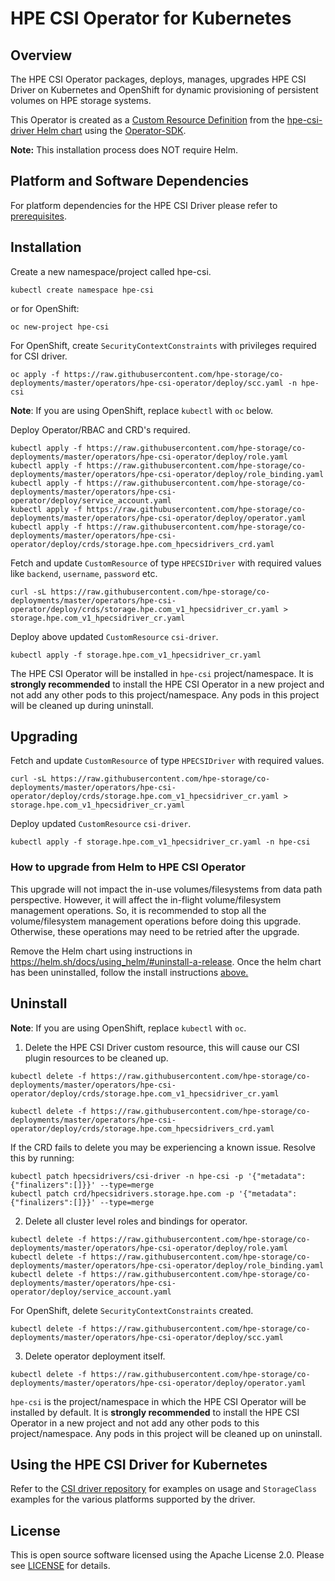 # HPE CSI Operator for Kubernetes

## Overview
The HPE CSI Operator packages, deploys, manages, upgrades HPE CSI Driver on Kubernetes and OpenShift for dynamic provisioning of persistent volumes on HPE storage systems.

This Operator is created as a [Custom Resource Definition](https://kubernetes.io/docs/concepts/extend-kubernetes/api-extension/custom-resources/#customresourcedefinitions) from the [hpe-csi-driver Helm chart](https://github.com/hpe-storage/co-deployments/tree/master/helm/charts/hpe-csi-driver) using the [Operator-SDK](https://github.com/operator-framework/operator-sdk#overview).

**Note:** This installation process does NOT require Helm.

## Platform and Software Dependencies
For platform dependencies for the HPE CSI Driver please refer to [prerequisites](https://github.com/hpe-storage/co-deployments/tree/master/helm/charts/hpe-csi-driver#prerequisites).

## Installation

Create a new namespace/project called hpe-csi.
```
kubectl create namespace hpe-csi
```
or for OpenShift:
```
oc new-project hpe-csi
```

For OpenShift, create `SecurityContextConstraints` with privileges required for CSI driver.
```
oc apply -f https://raw.githubusercontent.com/hpe-storage/co-deployments/master/operators/hpe-csi-operator/deploy/scc.yaml -n hpe-csi
```

**Note**:  If you are using OpenShift, replace `kubectl` with `oc` below.

Deploy Operator/RBAC and CRD's required.
```
kubectl apply -f https://raw.githubusercontent.com/hpe-storage/co-deployments/master/operators/hpe-csi-operator/deploy/role.yaml
kubectl apply -f https://raw.githubusercontent.com/hpe-storage/co-deployments/master/operators/hpe-csi-operator/deploy/role_binding.yaml
kubectl apply -f https://raw.githubusercontent.com/hpe-storage/co-deployments/master/operators/hpe-csi-operator/deploy/service_account.yaml
kubectl apply -f https://raw.githubusercontent.com/hpe-storage/co-deployments/master/operators/hpe-csi-operator/deploy/operator.yaml
kubectl apply -f https://raw.githubusercontent.com/hpe-storage/co-deployments/master/operators/hpe-csi-operator/deploy/crds/storage.hpe.com_hpecsidrivers_crd.yaml
```

Fetch and update `CustomResource` of type `HPECSIDriver` with required values like `backend`, `username`, `password` etc.
```
curl -sL https://raw.githubusercontent.com/hpe-storage/co-deployments/master/operators/hpe-csi-operator/deploy/crds/storage.hpe.com_v1_hpecsidriver_cr.yaml > storage.hpe.com_v1_hpecsidriver_cr.yaml
```

Deploy above updated `CustomResource` `csi-driver`.
```
kubectl apply -f storage.hpe.com_v1_hpecsidriver_cr.yaml
```

The HPE CSI Operator will be installed in `hpe-csi` project/namespace. It is **strongly recommended** to install the HPE CSI Operator in a new project and not add any other pods to this project/namespace. Any pods in this project will be cleaned up during uninstall.

## Upgrading

Fetch and update `CustomResource` of type `HPECSIDriver` with required values.
```
curl -sL https://raw.githubusercontent.com/hpe-storage/co-deployments/master/operators/hpe-csi-operator/deploy/crds/storage.hpe.com_v1_hpecsidriver_cr.yaml > storage.hpe.com_v1_hpecsidriver_cr.yaml
```

Deploy updated `CustomResource` `csi-driver`.
```
kubectl apply -f storage.hpe.com_v1_hpecsidriver_cr.yaml -n hpe-csi
```

### How to upgrade from Helm to HPE CSI Operator
This upgrade will not impact the in-use volumes/filesystems from data path perspective. However, it will affect the in-flight volume/filesystem management operations. So, it is recommended to stop all the volume/filesystem management operations before doing this upgrade. Otherwise, these operations may need to be retried after the upgrade.

Remove the Helm chart using instructions in https://helm.sh/docs/using_helm/#uninstall-a-release.
Once the helm chart has been uninstalled, follow the install instructions [above.](#installation)

## Uninstall

**Note**: If you are using OpenShift, replace `kubectl` with `oc`.

1. Delete the HPE CSI Driver custom resource, this will cause our CSI plugin resources to be cleaned up.
```
kubectl delete -f https://raw.githubusercontent.com/hpe-storage/co-deployments/master/operators/hpe-csi-operator/deploy/crds/storage.hpe.com_v1_hpecsidriver_cr.yaml

kubectl delete -f https://raw.githubusercontent.com/hpe-storage/co-deployments/master/operators/hpe-csi-operator/deploy/crds/storage.hpe.com_hpecsidrivers_crd.yaml
```

If the CRD fails to delete you may be experiencing a known issue. Resolve this by running:
```
kubectl patch hpecsidrivers/csi-driver -n hpe-csi -p '{"metadata":{"finalizers":[]}}' --type=merge
kubectl patch crd/hpecsidrivers.storage.hpe.com -p '{"metadata":{"finalizers":[]}}' --type=merge
```

2. Delete all cluster level roles and bindings for operator.
```
kubectl delete -f https://raw.githubusercontent.com/hpe-storage/co-deployments/master/operators/hpe-csi-operator/deploy/role.yaml
kubectl delete -f https://raw.githubusercontent.com/hpe-storage/co-deployments/master/operators/hpe-csi-operator/deploy/role_binding.yaml
kubectl delete -f https://raw.githubusercontent.com/hpe-storage/co-deployments/master/operators/hpe-csi-operator/deploy/service_account.yaml
```

For OpenShift, delete `SecurityContextConstraints` created.
```
kubectl delete -f https://raw.githubusercontent.com/hpe-storage/co-deployments/master/operators/hpe-csi-operator/deploy/scc.yaml
```

3. Delete operator deployment itself.
```
kubectl delete -f https://raw.githubusercontent.com/hpe-storage/co-deployments/master/operators/hpe-csi-operator/deploy/operator.yaml
```

``hpe-csi`` is the project/namespace in which the HPE CSI Operator will be installed by default. It is **strongly recommended** to install the HPE CSI Operator in a new project and not add any other pods to this project/namespace. Any pods in this project will be cleaned up on uninstall.

## Using the HPE CSI Driver for Kubernetes
Refer to the [CSI driver repository](https://github.com/hpe-storage/csi-driver#using-the-hpe-csi-driver-for-kubernetes) for examples on usage and `StorageClass` examples for the various platforms supported by the driver.

## License
This is open source software licensed using the Apache License 2.0. Please see [LICENSE](../../LICENSE) for details.
